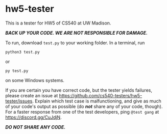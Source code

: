 # hw5-tester
This is a tester for HW5 of CS540 at UW Madison.

_**BACK UP YOUR CODE. WE ARE NOT RESPONSIBLE FOR DAMAGE.**_

To run, download `test.py` to your working folder.
In a terminal, run
```
python3 test.py
````
or
```
py test.py
```
on some Windows systems.

If you are certain you have correct code, but the tester yields failures, please create an issue at https://github.com/cs540-testers/hw5-tester/issues.
Explain which test case is malfunctioning, and give as much of your code's output as possible (do _**not**_ share any of your code, though).
For a faster response from one of the test developers, ping `@test gang` at https://discord.gg/CuJdjN.

_**DO NOT SHARE ANY CODE.**_

